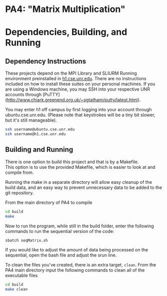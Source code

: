 # PA4: "Matrix Multiplication"

# Dependencies, Building, and Running

## Dependency Instructions
These projects depend on the MPI Library and SLIURM Running environment preinstalled in [h1.cse.unr.edu](h1.cse.unr.edu).  There are no instructions included on how to install these suites on your personal machines.
If you are using a Windows machine, you may SSH into your respective UNR accounts through [PuTTY] (http://www.chiark.greenend.org.uk/~sgtatham/putty/latest.html).

You may enter h1 off campus by first logging into your account through ubuntu.cse.unr.edu.  (Please note that keystrokes will be a tiny bit slower, but it's still manageable).
```bash
ssh username@ubuntu.cse.unr.edu
ssh username@h1.cse.unr.edu
```

## Building and Running
There is one option to build this project and that is by a Makefile.  
This option is to use the provided Makefile, which is easier to look at and compile from.

Running the make in a separate directory will allow easy cleanup of the build data, and an easy way to prevent unnecessary data to be added to the git repository.

From the main directory of PA4 to compile
```bash
cd build
make
```


Now to run the program, while still in the build folder, enter the following commands to run the sequential version of the code:
```bash
sbatch seqMatrix.sh
```


If you would like to adjust the amount of data being processed on the sequential, open the bash file and adjust the srun line.


To clean the files you've created, there is an extra target, `clean`. From the PA4 main directory input the following commands to clean all of the executable files
```bash
cd build
make clean
```

